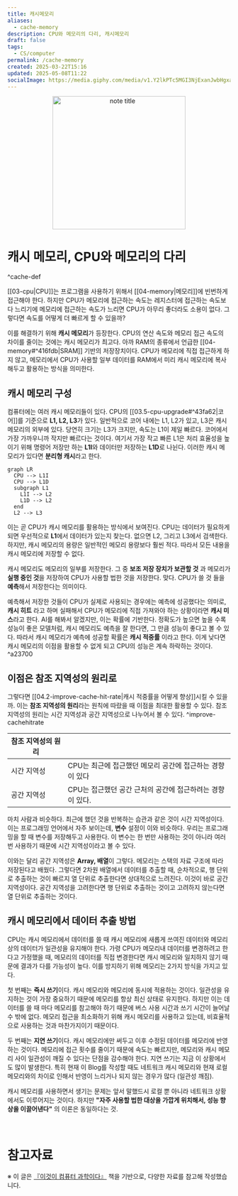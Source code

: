 ```yaml
---
title: 캐시메모리
aliases:
  - cache-memory
description: CPU와 메모리의 다리, 캐시메모리
draft: false
tags:
  - CS/computer
permalink: /cache-memory
created: 2025-03-22T15:16
updated: 2025-05-08T11:22
socialImage: https://media.giphy.com/media/v1.Y2lkPTc5MGI3NjExanJwbHgxa2k3eGRzc3pjcmg0dnloY2V2NmprMXhmcWt5OTN1ZG1kdSZlcD12MV9naWZzX3NlYXJjaCZjdD1n/f8WG3NAyOMFHroIEj0/giphy.gif
---
```

<p align="center">
  <img src="https://media.giphy.com/media/v1.Y2lkPTc5MGI3NjExanJwbHgxa2k3eGRzc3pjcmg0dnloY2V2NmprMXhmcWt5OTN1ZG1kdSZlcD12MV9naWZzX3NlYXJjaCZjdD1n/f8WG3NAyOMFHroIEj0/giphy.gif" alt="note title" width="300">
</p>

# 캐시 메모리, CPU와 메모리의 다리
^cache-def

[[03-cpu|CPU]]는 프로그램을 사용하기 위해서 [[04-memory|메모리]]에 빈번하게 접근해야 한다. 하지만 CPU가 메모리에 접근하는 속도는 레지스터에 접근하는 속도보다 느리기에 메모리에 접근하는 속도가 느리면 CPU가 아무리 좋더라도 소용이 없다. 그렇다면 속도를 어떻게 더 빠르게 할 수 있을까?

이를 해결하기 위해 **캐시 메모리**가 등장한다. CPU의 연산 속도와 메모리 접근 속도의 차이를 줄이는 것에는 캐시 메모리가 최고다. 아까 RAM의 종류에서 언급한 [[04-memory#^416fdb|SRAM]] 기반의 저장장치이다. CPU가 메모리에 직접 접근하게 하지 않고, 메모리에서 CPU가 사용할 일부 데이터를 RAM에서 미리 캐시 메모리에 복사해두고 활용하는 방식을 의미한다. 

## 캐시 메모리 구성

컴퓨터에는 여러 캐시 메모리들이 있다. CPU의 [[03.5-cpu-upgrade#^43fa62|코어]]를 기준으로 **L1, L2, L3**가 있다. 일반적으로 코어 내에는 L1, L2가 있고, L3은 캐시 메모리의 외부에 있다. 당연히 크기는 L3가 크지만, 속도는 L1이 제일 빠르다. 코어에서 가장 가까우니까 작지만 빠르다는 것이다. 여기서 가장 작고 빠른 L1은 처리 효율성을 높이기 위해 명령어 저장만 하는 **L1I**와 데이터만 저장하는 **L1D**로 나뉜다. 이러한 캐시 메모리가 있다면 **분리형 캐시**라고 한다.

```mermaid
graph LR
  CPU --> L1I
  CPU --> L1D
  subgraph L1
    L1I --> L2
    L1D --> L2
  end
  L2 --> L3
```

이는 곧 CPU가 캐시 메모리를 활용하는 방식에서 보여진다. CPU는 데이터가 필요하게 되면 우선적으로 **L1**에서 데이터가 있는지 찾는다. 없으면 L2, 그리고 L3에서 검색한다. 하지만, 캐시 메모리의 용량은 일반적인 메모리 용량보다 훨씬 적다. 따라서 모든 내용을 캐시 메모리에 저장할 수 없다. 

캐시 메모리도 메모리의 일부를 저장한다. 그 중 **보조 저장 장치가 보관할 것** 과 메모리가 **실행 중인 것**을 저장하여 CPU가 사용할 법한 것을 저장한다. 맞다. CPU가 쓸 것 들을 **예측**해서 저장한다는 의미이다.

예측해서 저장한 것들이 CPU가 실제로 사용되는 경우에는 예측에 성공했다는 의미로, **캐시 히트** 라고 하며 실패해서 CPU가 메모리에 직접 가져와야 하는 상황이라면 **캐시 미스**라고 한다. AI를 해봐서 알겠지만, 이는 확률에 기반한다. 정확도가 높으면 높을 수록 성능이 좋은 모델처럼, 캐시 메모리도 예측을 잘 한다면, 그 만큼 성능이 좋다고 볼 수 있다. 따라서 캐시 메모리가 예측에 성공할 확률은 **캐시 적중률** 이라고 한다. 이게 낮다면 캐시 메모리의 이점을 활용할 수 없게 되고 CPU의 성능은 계속 하락하는 것이다. ^a23700

## 이점은 참조 지역성의 원리로 

그렇다면 [[04.2-improve-cache-hit-rate|캐시 적중률을 어떻게 향상]]시킬 수 있을까. 이는 **참조 지역성의 원리**라는 원칙에 따랐을 때 이점을 최대한 활용할 수 있다. 참조 지역성의 원리는 시간 지역성과 공간 지역성으로 나누어서 볼 수 있다.
^improve-cachehitrate

| 참조 지역성의 원리 |                                    |
| ---------- | ---------------------------------- |
| 시간 지역성     | CPU는 최근에 접근했던 메모리 공간에 접근하는 경향이 있다  |
| 공간 지역성     | CPU는 접근했던 공간 근처의 공간에 접근하려는 경향이 있다. |

마치 사람과 비슷하다. 최근에 했던 것을 반복하는 습관과 같은 것이 시간 지역성이다. 이는 프로그래밍 언어에서 자주 보이는데, **변수** 설정이 이와 비슷하다. 우리는 프로그래밍을 할 때 변수를 저장해두고 사용한다. 이 변수는 한 번만 사용하는 것이 아니라 여러 번 사용하기 때문에 시간 지역성이라고 볼 수 있다.

이와는 달리 공간 지역성은 **Array, 배열**이 그렇다. 메모리는 스택의 자료 구조에 따라 저장된다고 배웠다. 그렇다면 2차원 배열에서 데이터를 추출할 때, 순차적으로, 행 단위로 추출하는 것이 빠르지 열 단위로 추출한다면 상대적으로 느려진다. 이것이 바로 공간 지역성이다. 공간 지역성을 고려한다면 행 단위로 추출하는 것이고 고려하지 않는다면 열 단위로 추출하는 것이다.

## 캐시 메모리에서 데이터 추출 방법

CPU는 캐시 메모리에서 데이터를 쓸 때 캐시 메모리에 새롭게 쓰여진 데이터와 메모리 상의 데이터가 일관성을 유지해야 한다. 가령 CPU가 메모리내 데이터를 변경하려고 한다고 가정했을 때, 메모리의 데이터를 직접 변경한다면 캐시 메모리와 일치하지 않기 때문에 결과가 다를 가능성이 높다. 이를 방지하기 위해 메모리는 2가지 방식을 가지고 있다. 

첫 번째는 **즉시 쓰기**이다. 캐시 메모리와 메모리에 동시에 적용하는 것이다. 일관성을 유지하는 것이 가장 중요하기 때문에 메모리를 항상 최신 상태로 유지한다. 하지만 이는 데이터를 쓸 때 마다 메모리를 참고해야 하기 때문에 버스 사용 시간과 쓰기 시간이 늘어날 수 밖에 없다. 메모리 접근을 최소화하기 위해 캐시 메모리를 사용하고 있는데, 비효율적으로 사용하는 것과 마찬가지이기 때문이다.

두 번째는 **지연 쓰기**이다. 캐시 메모리에만 써두고 이후 수정된 데이터를 메모리에 반영하는 것이다. 메모리에 접근 횟수를 줄이기 때문에 속도는 빠르지만, 메모리와 캐시 메모리 사이 일관성이 깨질 수 있다는 단점을 감수해야 한다. 지연 쓰기는 지금 이 상황에서도 많이 발생한다. 특히 현재 이 Blog를 작성할 때도 네트워크 캐시 메모리와 현재 로컬 메모리와의 차이로 인해서 반영이 느리거나 되지 않는 경우가 많다 (일관성 깨짐). 

캐시 메모리를 사용하면서 생기는 문제는 앞서 말했드시 로컬 뿐 아니라 네트워크 상황에서도 이루어지는 것이다. 하지만 **"자주 사용할 법한 대상을 가깝게 위치해서, 성능 향상을 이끌어낸다"** 의 이론은 동일하다는 것.
</br></br></br>
# 참고자료

※ 이 글은 [『이것이 컴퓨터 과학이다』](https://product.kyobobook.co.kr/detail/S000214014967) 책을 기반으로, 다양한 자료를 참고해 작성했습니다.